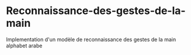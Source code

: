 # Reconnaissance-des-gestes-de-la-main
Implementation d'un modèle de reconnaissance des gestes de la main alphabet arabe
